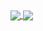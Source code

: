  <a href="https://github.com/ngseke">
  <img align="center" src="https://github-readme-stats.vercel.app/api?username=ngseke&count_private=true&theme=great-gatsby&show_icons=true&border_radius=16&hide_border=true&bg_color=30,1e1e1e,000000" />
</a>

<a href="https://github.com/ngseke">
  <img align="center" src="https://github-readme-stats.vercel.app/api/top-langs/?username=ngseke&layout=compact&hide=c%2B%2B&langs_count=9&theme=great-gatsby&border_radius=16&hide_border=true&bg_color=30,1e1e1e,000000" />
</a>
